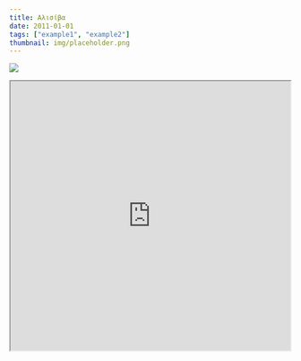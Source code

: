 ```yaml
---
title: Αλισίβα
date: 2011-01-01
tags: ["example1", "example2"]
thumbnail: img/placeholder.png
---
```

![](http://1.bp.blogspot.com/-M1MRQntgZyM/T_IJ6i9IAvI/AAAAAAAAAzg/QzmGiSPRozI/s320/%CF%83%CF%84%CE%B1%CC%81%CF%87%CF%84%CE%B72.jpg) 
<iframe height="480" src="https://docs.google.com/file/d/0B4T-U5-yEriSUU9NU1JjOHgtRVU/preview" width="500"></iframe>
